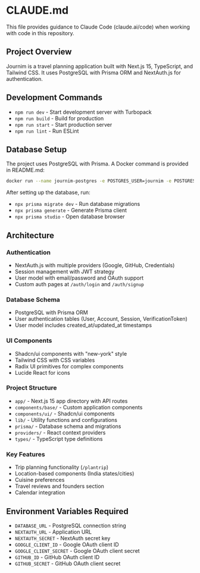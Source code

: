# CLAUDE.md

This file provides guidance to Claude Code (claude.ai/code) when working with code in this repository.

## Project Overview

Journim is a travel planning application built with Next.js 15, TypeScript, and Tailwind CSS. It uses PostgreSQL with Prisma ORM and NextAuth.js for authentication.

## Development Commands

- `npm run dev` - Start development server with Turbopack
- `npm run build` - Build for production
- `npm run start` - Start production server
- `npm run lint` - Run ESLint

## Database Setup

The project uses PostgreSQL with Prisma. A Docker command is provided in README.md:

```bash
docker run --name journim-postgres -e POSTGRES_USER=journim -e POSTGRES_PASSWORD=secret -e POSTGRES_DB=journimdb -p 5432:5432 -d postgres
```

After setting up the database, run:
- `npx prisma migrate dev` - Run database migrations
- `npx prisma generate` - Generate Prisma client
- `npx prisma studio` - Open database browser

## Architecture

### Authentication
- NextAuth.js with multiple providers (Google, GitHub, Credentials)
- Session management with JWT strategy
- User model with email/password and OAuth support
- Custom auth pages at `/auth/login` and `/auth/signup`

### Database Schema
- PostgreSQL with Prisma ORM
- User authentication tables (User, Account, Session, VerificationToken)
- User model includes created_at/updated_at timestamps

### UI Components
- Shadcn/ui components with "new-york" style
- Tailwind CSS with CSS variables
- Radix UI primitives for complex components
- Lucide React for icons

### Project Structure
- `app/` - Next.js 15 app directory with API routes
- `components/base/` - Custom application components
- `components/ui/` - Shadcn/ui components
- `lib/` - Utility functions and configurations
- `prisma/` - Database schema and migrations
- `providers/` - React context providers
- `types/` - TypeScript type definitions

### Key Features
- Trip planning functionality (`/plantrip`)
- Location-based components (India states/cities)
- Cuisine preferences
- Travel reviews and founders section
- Calendar integration

## Environment Variables Required

- `DATABASE_URL` - PostgreSQL connection string
- `NEXTAUTH_URL` - Application URL
- `NEXTAUTH_SECRET` - NextAuth secret key
- `GOOGLE_CLIENT_ID` - Google OAuth client ID
- `GOOGLE_CLIENT_SECRET` - Google OAuth client secret
- `GITHUB_ID` - GitHub OAuth client ID
- `GITHUB_SECRET` - GitHub OAuth client secret